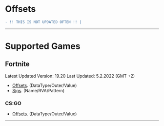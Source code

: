 # Offsets
```diff
- !! THIS IS NOT UPDATED OFTEN !! | 
```

---------------------
# Supported Games

## Fortnite
Latest Updated Version: 19.20
Last Updated: 5.2.2022 (GMT +2)

- [Offsets](https://github.com/ofDataa/offsets/blob/main/fortnite/offsets). (DataType/Outer/Value)
- [Sigs](https://github.com/ofDataa/offsets/blob/main/fortnite/sigs). (Name/RVA/Pattern)

### CS:GO

- [Offsets](https://github.com/ofDataa/offsets/blob/main/csgo/offsets). (DataType/Outer/Value)

---------------------
